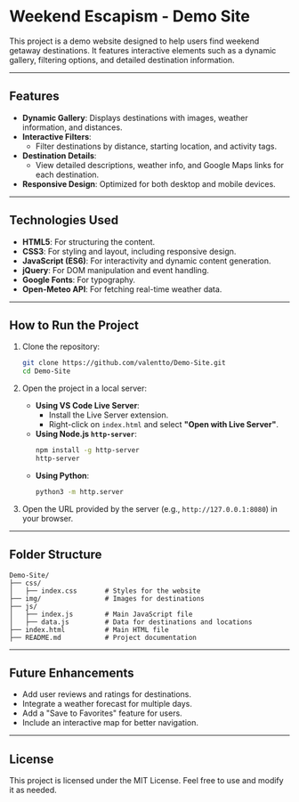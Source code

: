 # Weekend Escapism - Demo Site

This project is a demo website designed to help users find weekend getaway destinations. It features interactive elements such as a dynamic gallery, filtering options, and detailed destination information.

---

## Features

- **Dynamic Gallery**: Displays destinations with images, weather information, and distances.
- **Interactive Filters**:
  - Filter destinations by distance, starting location, and activity tags.
- **Destination Details**:
  - View detailed descriptions, weather info, and Google Maps links for each destination.
- **Responsive Design**: Optimized for both desktop and mobile devices.

---

## Technologies Used

- **HTML5**: For structuring the content.
- **CSS3**: For styling and layout, including responsive design.
- **JavaScript (ES6)**: For interactivity and dynamic content generation.
- **jQuery**: For DOM manipulation and event handling.
- **Google Fonts**: For typography.
- **Open-Meteo API**: For fetching real-time weather data.

---

## How to Run the Project

1. Clone the repository:
   ```bash
   git clone https://github.com/valentto/Demo-Site.git
   cd Demo-Site
   ```

2. Open the project in a local server:
   - **Using VS Code Live Server**:
     - Install the Live Server extension.
     - Right-click on `index.html` and select **"Open with Live Server"**.
   - **Using Node.js `http-server`**:
     ```bash
     npm install -g http-server
     http-server
     ```
   - **Using Python**:
     ```bash
     python3 -m http.server
     ```

3. Open the URL provided by the server (e.g., `http://127.0.0.1:8080`) in your browser.

---

## Folder Structure

```
Demo-Site/
├── css/
│   ├── index.css       # Styles for the website
├── img/                # Images for destinations
├── js/
│   ├── index.js        # Main JavaScript file
│   ├── data.js         # Data for destinations and locations
├── index.html          # Main HTML file
├── README.md           # Project documentation
```

---

## Future Enhancements

- Add user reviews and ratings for destinations.
- Integrate a weather forecast for multiple days.
- Add a "Save to Favorites" feature for users.
- Include an interactive map for better navigation.

---

## License

This project is licensed under the MIT License. Feel free to use and modify it as needed.

